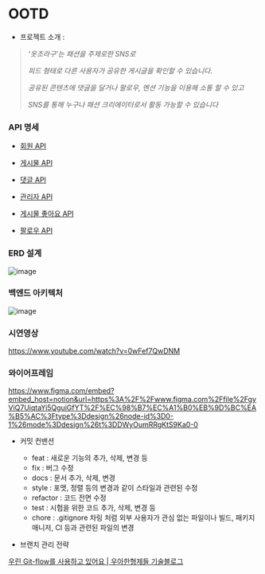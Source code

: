 # OOTD
- 프로젝트 소개 :

> *‘옷조라구’는 패션을 주제로한 SNS로*
> 
> 
> *피드 형태로 다른 사용자가 공유한 게시글을 확인할 수 있습니다.*
> 
> *공유된 콘텐츠에 댓글을 달거나 팔로우, 멘션 기능을 이용해 소통 할 수 있고*
> 
> *SNS를 통해 누구나 패션 크리에이터로서 활동 가능할 수 있습니다*
>
### API 명세

-  [회원 API](https://www.notion.so/9fb2cd8b88b347db9071c9696e6942a4?pvs=21)
    
-  [게시물 API](https://www.notion.so/92b2ed40214e4d099d3f4ae6a3cc8778?pvs=21)
    
-  [댓글 API](https://www.notion.so/e60df42613a94d53b93fc19de277522d?pvs=21)
    
-  [관리자 API](https://www.notion.so/29e5f18c499d4dabb44121405f22dcfe?pvs=21)
    
-  [게시물 좋아요 API](https://www.notion.so/ab661e7826574989b7ec3ce0535235a6?pvs=21)
    
-  [팔로우 API](https://www.notion.so/135809cb4ce34922b0b3598f894d164e?pvs=21)
    

### ERD 설계
![image](https://github.com/OOTD-Project/OOTD/assets/63050400/555a404c-16ce-446e-b705-7d3ce621b64f)

### **백엔드 아키텍처**

![image](https://github.com/OOTD-Project/OOTD/assets/63050400/4ecaeace-1a9f-4b95-b0a0-dfe6484da8c3)

### 시연영상

https://www.youtube.com/watch?v=0wFef7QwDNM

### 와이어프레임

https://www.figma.com/embed?embed_host=notion&url=https%3A%2F%2Fwww.figma.com%2Ffile%2FgyViQ7UiqtaYi5QguiGfYT%2F%EC%98%B7%EC%A1%B0%EB%9D%BC%EA%B5%AC%3Ftype%3Ddesign%26node-id%3D0-1%26mode%3Ddesign%26t%3DDWyOumRRgKtS9Ka0-0


- 커밋 컨밴션
    - feat : 새로운 기능의 추가, 삭제, 변경 등
    - fix : 버그 수정
    - docs : 문서 추가, 삭제, 변경
    - style : 포맷, 정렬 등의 변경과 같이 스타일과 관련된 수정
    - refactor : 코드 전면 수정
    - test : 시험을 위한 코드 추가, 삭제, 변경 등
    - chore : .gitignore 차링 처럼 외부 사용자가 관심 없는 파일이나 빌드, 패키지 매니저, CI 등과 관련된 파일의 변경
    
- 브랜치 관리 전략

[우린 Git-flow를 사용하고 있어요 | 우아한형제들 기술블로그](https://techblog.woowahan.com/2553/)

